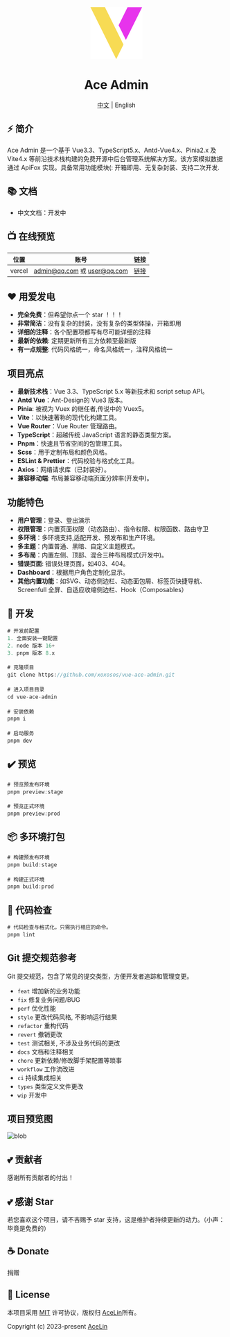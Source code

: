 <div align="center">
  <img alt="Ace Admin" width="120" height="120" src="./src/assets/logo.svg">
  <h1>Ace Admin</h1>
  <span><a href="./README.md">中文</a> | English</span>
</div>

## ⚡ 简介

Ace Admin 是一个基于 Vue3.3、TypeScript5.x、Antd-Vue4.x、Pinia2.x 及 Vite4.x 等前沿技术栈构建的免费开源中后台管理系统解决方案。该方案模拟数据通过 ApiFox 实现。具备常用功能模块(: 开箱即用、无复杂封装、支持二次开发.

## 📚 文档

- 中文文档：开发中

## 📺 在线预览

| 位置   | 账号            | 链接                                               |
| ------ | --------------- | -------------------------------------------------- |
| vercel | admin@qq.com 或 user@qq.com | [链接](https://www.look4u.top) |

## ❤️ 用爱发电

- **完全免费**：但希望你点一个 star ！！！
- **非常简洁**：没有复杂的封装，没有复杂的类型体操，开箱即用
- **详细的注释**：各个配置项都写有尽可能详细的注释
- **最新的依赖**: 定期更新所有三方依赖至最新版
- **有一点规整**: 代码风格统一，命名风格统一，注释风格统一

## 项目亮点

- **最新技术栈**：Vue 3.3、TypeScript 5.x 等新技术和 script setup API。
- **Antd Vue**：Ant-Design的 Vue3 版本。
- **Pinia**: 被视为 Vuex 的继任者,传说中的 Vuex5。
- **Vite**：以快速著称的现代化构建工具。
- **Vue Router**：Vue Router 管理路由。
- **TypeScript**：超越传统 JavaScript 语言的静态类型方案。
- **Pnpm**：快速且节省空间的包管理工具。
- **Scss**：用于定制布局和颜色风格。
- **ESLint & Prettier**：代码校验与格式化工具。
- **Axios**：网络请求库（已封装好）。
- **兼容移动端**: 布局兼容移动端页面分辨率(开发中)。

## 功能特色

- **用户管理**：登录、登出演示
- **权限管理**：内置页面权限（动态路由）、指令权限、权限函数、路由守卫
- **多环境**：多环境支持,适配开发、预发布和生产环境。
- **多主题**：内置普通、黑暗、自定义主题模式。
- **多布局**：内置左侧、顶部、混合三种布局模式(开发中)。
- **错误页面**: 错误处理页面，如403、404。
- **Dashboard**：根据用户角色定制化显示。
- **其他内置功能**：如SVG、动态侧边栏、动态面包屑、标签页快捷导航、Screenfull 全屏、自适应收缩侧边栏、Hook（Composables）

## 🚀 开发

```js
# 开发前配置
1. 全面安装一键配置
2. node 版本 16+
3. pnpm 版本 8.x

# 克隆项目
git clone https://github.com/xoxosos/vue-ace-admin.git

# 进入项目目录
cd vue-ace-admin

# 安装依赖
pnpm i

# 启动服务
pnpm dev
```

## ✔️ 预览

```js
# 预览预发布环境
pnpm preview:stage

# 预览正式环境
pnpm preview:prod
```

## 📦️ 多环境打包

```js
# 构建预发布环境
pnpm build:stage

# 构建正式环境
pnpm build:prod
```

## 🔧 代码检查

```js
# 代码检查与格式化，只需执行相应的命令。
pnpm lint

```

## Git 提交规范参考
Git 提交规范，包含了常见的提交类型，方便开发者追踪和管理变更。
- `feat` 增加新的业务功能
- `fix` 修复业务问题/BUG
- `perf` 优化性能
- `style` 更改代码风格, 不影响运行结果
- `refactor` 重构代码
- `revert` 撤销更改
- `test` 测试相关, 不涉及业务代码的更改
- `docs` 文档和注释相关
- `chore` 更新依赖/修改脚手架配置等琐事
- `workflow` 工作流改进
- `ci` 持续集成相关
- `types` 类型定义文件更改
- `wip` 开发中

## 项目预览图

<div>
   <img src="https://pic.imgdb.cn/item/654b506fc458853aef84d579.jpg" alt="blob">
</div>

## 💕 贡献者

感谢所有贡献者的付出！

## 💕 感谢 Star

若您喜欢这个项目，请不吝赐予 star 支持，这是维护者持续更新的动力。（小声：毕竟是免费的）

## ☕ Donate

捐赠

## 📄 License

本项目采用 [MIT](./LICENSE) 许可协议，版权归 [AceLin](https://github.com/xoxosos)所有。

Copyright (c) 2023-present [AceLin](https://github.com/xoxosos)
